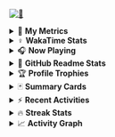 [![🐙](https://hits.seeyoufarm.com/api/count/incr/badge.svg?url=https%3A%2F%2Fgithub.com%2Fktnkk%2Fhit-counter&count_bg=%23070707&title_bg=%23070707&icon=&icon_color=%23E7E7E7&title=visitors&edge_flat=true)](https://hits.seeyoufarm.com)

<details>
  <summary>🎼 <strong>My Metrics</strong></summary>
  
  <br>
  
 ![🐳](https://github.com/ktnkk/ktnkk/blob/main/github-metrics.svg)
  
  ***
</details>

<details>
  <summary>♀️ <strong>WakaTime Stats</strong></summary>
  
  <br>
  
<!--START_SECTION:waka-->
**🐱 My Github Data** 

> 🏆 1,234 Contributions in the Year 2021
 > 
> 📦 1.2 MB Used in Github's Storage 
 > 
> 💼 Opted to Hire
 > 
> 📜 4 Public Repositories 
 > 
> 🔑 23 Private Repositories  
 > 
**I'm a Night 🦉** 

```text
🌞 Morning    196 commits    ███░░░░░░░░░░░░░░░░░░░░░░   13.62% 
🌆 Daytime    381 commits    ██████░░░░░░░░░░░░░░░░░░░   26.48% 
🌃 Evening    756 commits    █████████████░░░░░░░░░░░░   52.54% 
🌙 Night      106 commits    █░░░░░░░░░░░░░░░░░░░░░░░░   7.37%

```
📅 **I'm Most Productive on Thursday** 

```text
Monday       121 commits    ██░░░░░░░░░░░░░░░░░░░░░░░   8.41% 
Tuesday      238 commits    ████░░░░░░░░░░░░░░░░░░░░░   16.54% 
Wednesday    203 commits    ███░░░░░░░░░░░░░░░░░░░░░░   14.11% 
Thursday     295 commits    █████░░░░░░░░░░░░░░░░░░░░   20.5% 
Friday       213 commits    ███░░░░░░░░░░░░░░░░░░░░░░   14.8% 
Saturday     200 commits    ███░░░░░░░░░░░░░░░░░░░░░░   13.9% 
Sunday       169 commits    ███░░░░░░░░░░░░░░░░░░░░░░   11.74%

```


📊 **This Week I Spent My Time On** 

```text
⌚︎ Time Zone: Asia/Tokyo

💬 Programming Languages: 
Other                    25 hrs 22 mins      ███████████████░░░░░░░░░░   61.55% 
Java                     12 hrs              ███████░░░░░░░░░░░░░░░░░░   29.12% 
Bash                     1 hr 34 mins        █░░░░░░░░░░░░░░░░░░░░░░░░   3.84% 
SQL                      1 hr 12 mins        ░░░░░░░░░░░░░░░░░░░░░░░░░   2.91% 
Markdown                 49 mins             ░░░░░░░░░░░░░░░░░░░░░░░░░   2.01%

🔥 Editors: 
Browser                  25 hrs 12 mins      ███████████████░░░░░░░░░░   61.15% 
IntelliJ                 16 hrs              █████████░░░░░░░░░░░░░░░░   38.85%

💻 Operating System: 
Mac                      41 hrs 12 mins      █████████████████████████   100.0%

```


 Last Updated on 26/08/2021
<!--END_SECTION:waka-->
  
  ***
</details>


<details>
  <summary>🎧 <strong>Now Playing</strong></summary>
  
  <br>
  
 [![🐟](https://spotify-github-profile.vercel.app/api/view?uid=31ybvkrtg6lpzufa4ap3lug3xjfy&cover_image=true&theme=default)](https://open.spotify.com/user/31ybvkrtg6lpzufa4ap3lug3xjfy?si=4d057bb568954fa5)
  
  ***
</details>

<details>
  <summary>🌟 <strong>GitHub Readme Stats</strong></summary>
  
  <br>
  
 <p align="left"> 
  <img alt="🐠" src="https://github-readme-stats.vercel.app/api?username=ktnkk&count_private=true&show_icons=true&theme=dark&include_all_commits=true" />
  <img alt="🐟" src="https://github-readme-stats.vercel.app/api/top-langs/?username=ktnkk&layout=compact&theme=dark&langs_count=10&hide=HTML,CSS,SCSS" />
</p>
  
  ***
</details>

<details>
  <summary>🏆 <strong>Profile Trophies</strong></summary>
  
  <br>
  
  [![🐬](https://github-profile-trophy.vercel.app/?username=ktnkk&rank=SECRET,SSS,SS,S,AAA,AA,A&theme=darkhub&row=1&margin-w=10&no-bg=true)](https://github.com/ryo-ma/github-profile-trophy)
  
  ***
</details>

<details>
  <summary>🃏 <strong>Summary Cards</strong></summary>
  
  <br>
  
  ![🐋](https://github-profile-summary-cards.vercel.app/api/cards/profile-details?username=ktnkk&theme=github_dark)
  ![🦑](https://github-profile-summary-cards.vercel.app/api/cards/repos-per-language?username=ktnkk&theme=github_dark)
  ![🦭](https://github-profile-summary-cards.vercel.app/api/cards/most-commit-language?username=ktnkk&theme=github_dark)
  ![🦀](https://github-profile-summary-cards.vercel.app/api/cards/stats?username=ktnkk&theme=github_dark)
  ![🦈](https://github-profile-summary-cards.vercel.app/api/cards/productive-time?username=ktnkk&theme=github_dark)
  
  ***
</details>

<details>
  <summary>⚡ <strong>Recent Activities</strong></summary>
  
  <br>
  
  <!--START_SECTION:activity-->
1. 🎉 Merged PR [#19](https://github.com/ktnkk/gatsby-sandbox/pull/19) in [ktnkk/gatsby-sandbox](https://github.com/ktnkk/gatsby-sandbox)
2. 🎉 Merged PR [#13](https://github.com/ktnkk/ulog/pull/13) in [ktnkk/ulog](https://github.com/ktnkk/ulog)
3. 🎉 Merged PR [#6](https://github.com/ktnkk/copo/pull/6) in [ktnkk/copo](https://github.com/ktnkk/copo)
4. ❌ Closed PR [#58](https://github.com/ktnkk/spring-boot-doma2-sample/pull/58) in [ktnkk/spring-boot-doma2-sample](https://github.com/ktnkk/spring-boot-doma2-sample)
5. 🎉 Merged PR [#16](https://github.com/ktnkk/gatsby-sandbox/pull/16) in [ktnkk/gatsby-sandbox](https://github.com/ktnkk/gatsby-sandbox)
6. 🎉 Merged PR [#17](https://github.com/ktnkk/gatsby-sandbox/pull/17) in [ktnkk/gatsby-sandbox](https://github.com/ktnkk/gatsby-sandbox)
7. 🎉 Merged PR [#18](https://github.com/ktnkk/gatsby-sandbox/pull/18) in [ktnkk/gatsby-sandbox](https://github.com/ktnkk/gatsby-sandbox)
8. 🎉 Merged PR [#5](https://github.com/ktnkk/copo/pull/5) in [ktnkk/copo](https://github.com/ktnkk/copo)
9. 🎉 Merged PR [#12](https://github.com/ktnkk/ulog/pull/12) in [ktnkk/ulog](https://github.com/ktnkk/ulog)
10. 🎉 Merged PR [#16](https://github.com/ktnkk/tasky/pull/16) in [ktnkk/tasky](https://github.com/ktnkk/tasky)
<!--END_SECTION:activity-->
  
***
</details>

<details>
  <summary>🔥 <strong>Streak Stats</strong></summary>
  
  <br>
  
  [![🐠](http://github-readme-streak-stats.herokuapp.com?user=ktnkk&theme=dark)](https://git.io/streak-stats)
  
  ***
</details>

<details>
  <summary>📈 <strong>Activity Graph</strong></summary>
  
  <br>
  
  [![🐡](https://activity-graph.herokuapp.com/graph?username=ktnkk&theme=xcode)](https://github.com/ashutosh00710/github-readme-activity-graph)
  
  ***
</details>
